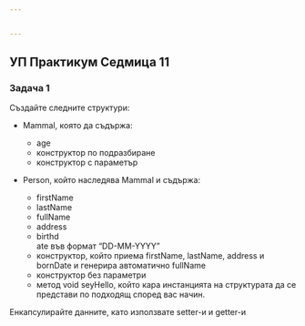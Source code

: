 ```yaml
---


---
```


<h2 id="уп-практикум-седмица-11">УП Практикум Седмица 11</h2>
<h3 id="задача-1">Задача 1</h3>
<p>Създайте следните структури:</p>
<ul>
<li>
<p>Mammal, която да съдържа:</p>
<ul>
<li>age</li>
<li>конструктор по подразбиране</li>
<li>конструктор с параметър</li>
</ul>
</li>
<li>
<p>Person, който наследява Mammal и съдържа:</p>
<ul>
<li>firstName</li>
<li>lastName</li>
<li>fullName</li>
<li>address</li>
<li>birthd<br>
ate във формат “DD-MM-YYYY”</li>
<li>конструктор, който приема firstName, lastName, address и bornDate и генерира автоматично fullName</li>
<li>конструктор без параметри</li>
<li>метод void seyHello, който кара инстанцията на структурата да се представи по подходящ според вас начин.</li>
</ul>
</li>
</ul>
<p>Енкапсулирайте данните, като използвате setter-и и getter-и</p>

